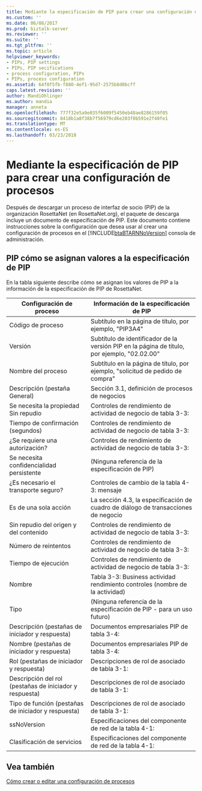 ```yaml
---
title: Mediante la especificación de PIP para crear una configuración de proceso | Documentos de Microsoft
ms.custom: ''
ms.date: 06/08/2017
ms.prod: biztalk-server
ms.reviewer: ''
ms.suite: ''
ms.tgt_pltfrm: ''
ms.topic: article
helpviewer_keywords:
- PIPs, PIP settings
- PIPs, PIP secifications
- process configuration, PIPs
- PIPs, process configuration
ms.assetid: 64f0f5fb-f880-4ef1-95d7-2575b8d0bcff
caps.latest.revision: ''
author: MandiOhlinger
ms.author: mandia
manager: anneta
ms.openlocfilehash: 777f32e5a9e035f6009f5450eb48ae8286159f05
ms.sourcegitcommit: 8418b1a8f38b7f56979cd6e203f0b591e2f40fe1
ms.translationtype: MT
ms.contentlocale: es-ES
ms.lasthandoff: 03/23/2018
---
```

# <a name="using-the-pip-specification-to-create-a-process-configuration"></a>Mediante la especificación de PIP para crear una configuración de procesos
Después de descargar un proceso de interfaz de socio (PIP) de la organización RosettaNet (en RosettaNet.org), el paquete de descarga incluye un documento de especificación de PIP. Este documento contiene instrucciones sobre la configuración que desea usar al crear una configuración de procesos en el [!INCLUDE[btaBTARNNoVersion](../../includes/btabtarnnoversion-md.md)] consola de administración.  
  
## <a name="how-pip-settings-map-to-the-pip-specification"></a>PIP cómo se asignan valores a la especificación de PIP  
 En la tabla siguiente describe cómo se asignan los valores de PIP a la información de la especificación de PIP de RosettaNet.  
  
|Configuración de proceso|Información de la especificación de PIP|  
|-----------------------------------|------------------------------------------|  
|Código de proceso|Subtítulo en la página de título, por ejemplo, "PIP3A4"|  
|Versión|Subtítulo de identificador de la versión PIP en la página de título, por ejemplo, "02.02.00"|  
|Nombre del proceso|Subtítulo en la página de título, por ejemplo, "solicitud de pedido de compra"|  
|Descripción (pestaña General)|Sección 3.1, definición de procesos de negocios|  
|Se necesita la propiedad Sin repudio|Controles de rendimiento de actividad de negocio de tabla 3-3:|  
|Tiempo de confirmación (segundos)|Controles de rendimiento de actividad de negocio de tabla 3-3:|  
|¿Se requiere una autorización?|Controles de rendimiento de actividad de negocio de tabla 3-3:|  
|Se necesita confidencialidad persistente|(Ninguna referencia de la especificación de PIP)|  
|¿Es necesario el transporte seguro?|Controles de cambio de la tabla 4-3: mensaje|  
|Es de una sola acción|La sección 4.3, la especificación de cuadro de diálogo de transacciones de negocio|  
|Sin repudio del origen y del contenido|Controles de rendimiento de actividad de negocio de tabla 3-3:|  
|Número de reintentos|Controles de rendimiento de actividad de negocio de tabla 3-3:|  
|Tiempo de ejecución|Controles de rendimiento de actividad de negocio de tabla 3-3:|  
|Nombre|Tabla 3-3: Business actividad rendimiento controles (nombre de la actividad)|  
|Tipo|(Ninguna referencia de la especificación de PIP - para un uso futuro)|  
|Descripción (pestañas de iniciador y respuesta)|Documentos empresariales PIP de tabla 3-4:|  
|Nombre (pestañas de iniciador y respuesta)|Documentos empresariales PIP de tabla 3-4:|  
|Rol (pestañas de iniciador y respuesta)|Descripciones de rol de asociado de tabla 3-1:|  
|Descripción del rol (pestañas de iniciador y respuesta)|Descripciones de rol de asociado de tabla 3-1:|  
|Tipo de función (pestañas de iniciador y respuesta)|Descripciones de rol de asociado de tabla 3-1:|  
|ssNoVersion|Especificaciones del componente de red de la tabla 4-1:|  
|Clasificación de servicios|Especificaciones del componente de red de la tabla 4-1:|  
  
## <a name="see-also"></a>Vea también  
 [Cómo crear o editar una configuración de procesos](../../adapters-and-accelerators/accelerator-rosettanet/how-to-create-or-edit-a-process-configuration.md)